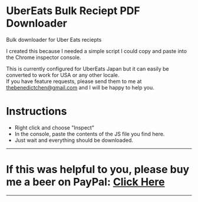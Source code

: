 # UberEats Bulk Reciept PDF Downloader
Bulk downloader for Uber Eats reciepts

I created this because I needed a simple script I could copy and paste into the Chrome inspector console.  

This is currently configured for UberEats Japan but it can easily be converted to work for USA or any other locale.  
If you have feature requests, please send them to me at thebenedictchen@gmail.com and I will be happy to help you.

Instructions 
============
- Right click and choose "Inspect"
- In the console, paste the contents of the JS file you find here.
- Just wait and everything should be downloaded.

-----

# If this was helpful to you, please buy me a beer on PayPal: [Click Here](https://www.paypal.com/cgi-bin/webscr?cmd=_s-xclick&hosted_button_id=WXQKYYKPHWXHS)

----
